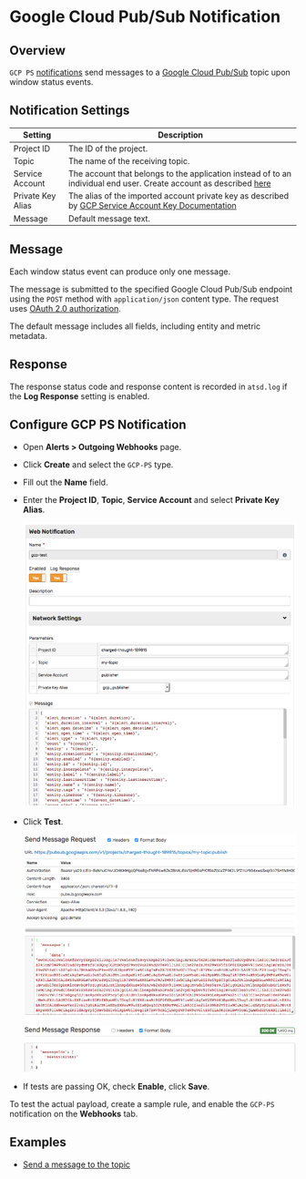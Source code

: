 # Google Cloud Pub/Sub Notification

## Overview

`GCP PS` [notifications](../notifications/README.md) send messages to a [Google Cloud Pub/Sub](https://cloud.google.com/pubsub/docs/reference/rest/v1/projects.topics/publish) topic upon window status events.

## Notification Settings

|**Setting**|**Description**|
|---|---|
|Project ID|The ID of the project.|
|Topic|The name of the receiving topic.|
|Service Account|The account that belongs to the application instead of to an individual end user. Create account as described [here](gcp-service-account-key.md#create-service-account)|
|Private Key Alias|The alias of the imported account private key as described by [GCP Service Account Key Documentation](./gcp-service-account-key.md#import-accounts-private-key)|
|Message|Default message text.|

## Message

Each window status event can produce only one message.

The message is submitted to the specified Google Cloud Pub/Sub endpoint using the `POST` method with `application/json` content type. The request uses [OAuth 2.0 authorization](https://developers.google.com/identity/protocols/OAuth2ServiceAccount).

The default message includes all fields, including entity and metric metadata.

## Response

The response status code and response content is recorded in `atsd.log` if the **Log Response** setting is enabled.

## Configure GCP PS Notification

* Open **Alerts > Outgoing Webhooks** page.
* Click **Create** and select the `GCP-PS` type.
* Fill out the **Name** field.
* Enter the **Project ID**, **Topic**, **Service Account** and select **Private Key Alias**.

  ![](./images/gcp_ps_config.png)

* Click **Test**.

   ![](./images/gcp_ps_test_request.png)

   ![](./images/gcp_ps_test_response.png)

* If tests are passing OK, check **Enable**, click **Save**.

To test the actual payload, create a sample rule, and enable the `GCP-PS` notification on the **Webhooks** tab.

## Examples

* [Send a message to the topic](gcp-ps-message.md)
